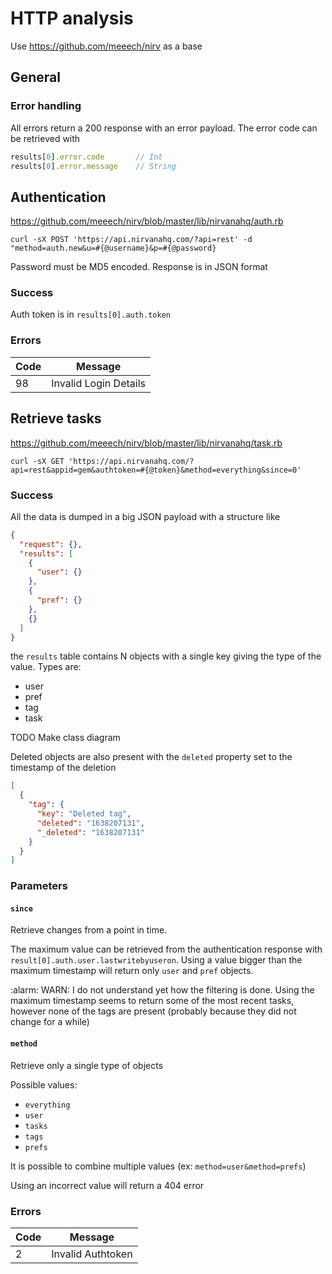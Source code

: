 # HTTP analysis

Use https://github.com/meeech/nirv as a base

## General

### Error handling
All errors return a 200 response with an error payload. The error code can be retrieved with
```js
results[0].error.code       // Int
results[0].error.message    // String
```

## Authentication
https://github.com/meeech/nirv/blob/master/lib/nirvanahq/auth.rb

```shell
curl -sX POST 'https://api.nirvanahq.com/?api=rest' -d "method=auth.new&u=#{@username}&p=#{@password}
```

Password must be MD5 encoded. Response is in JSON format

### Success
Auth token is in `results[0].auth.token`

### Errors
| Code | Message               |
|------|-----------------------|
| 98   | Invalid Login Details |

## Retrieve tasks
https://github.com/meeech/nirv/blob/master/lib/nirvanahq/task.rb

```shell
curl -sX GET 'https://api.nirvanahq.com/?api=rest&appid=gem&authtoken=#{@token}&method=everything&since=0'
```

### Success
All the data is dumped in a big JSON payload with a structure like

```json
{
  "request": {},
  "results": [
    {
      "user": {}
    },
    {
      "pref": {}
    },
    {}
  ]
}
```

the `results` table contains N objects with a single key giving the type of the value.
Types are:
- user
- pref
- tag
- task

TODO Make class diagram

Deleted objects are also present with the `deleted` property set to the timestamp of the deletion
```json
[
  {
    "tag": {
      "key": "Deleted tag",
      "deleted": "1638207131",
      "_deleted": "1638207131"
    }
  }
]
```

### Parameters
#### `since`
Retrieve changes from a point in time.

The maximum value can be retrieved from the authentication response with `result[0].auth.user.lastwritebyuseron`.
Using a value bigger than the maximum timestamp will return only `user` and `pref` objects.

:alarm: WARN: I do not understand yet how the filtering is done. Using the maximum timestamp seems to return some of the
most recent tasks, however none of the tags are present (probably because they did not change for a while)

#### `method`
Retrieve only a single type of objects

Possible values:
- `everything`
- `user`
- `tasks`
- `tags`
- `prefs`

It is possible to combine multiple values (ex: `method=user&method=prefs`)

Using an incorrect value will return a 404 error

### Errors
| Code | Message           |
|------|-------------------|
| 2    | Invalid Authtoken |
